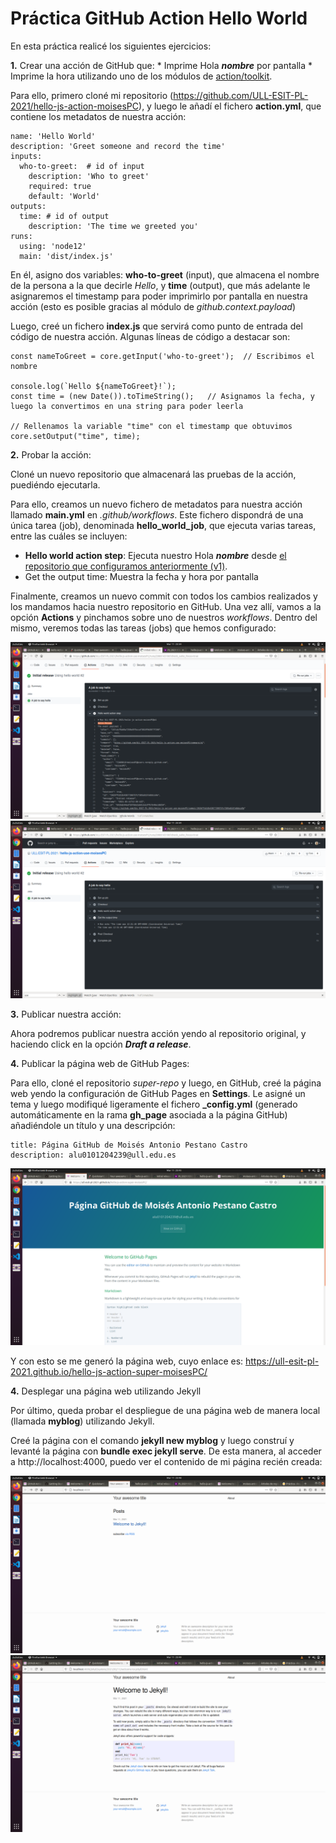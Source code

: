 # Práctica GitHub Action Hello World

En esta práctica realicé los siguientes ejercicios:

**1.** Crear una acción de GitHub que:
    * Imprime Hola ***nombre*** por pantalla
    * Imprime la hora utilizando uno de los módulos de [action/toolkit](https://github.com/actions/toolkit).

Para ello, primero cloné mi repositorio (https://github.com/ULL-ESIT-PL-2021/hello-js-action-moisesPC), y luego le añadí el fichero **action.yml**, que contiene los metadatos de nuestra acción:
```
name: 'Hello World'
description: 'Greet someone and record the time'
inputs:
  who-to-greet:  # id of input
    description: 'Who to greet'
    required: true
    default: 'World'
outputs:
  time: # id of output
    description: 'The time we greeted you'
runs:
  using: 'node12'
  main: 'dist/index.js'
```
En él, asigno dos variables: **who-to-greet** (input), que almacena el nombre de la persona a la que decirle *Hello*, y **time** (output), que más adelante le asignaremos el timestamp para poder imprimirlo por pantalla en nuestra acción (esto es posible gracias al módulo de *github.context.payload*)

Luego, creé un fichero **index.js** que servirá como punto de entrada del código de nuestra acción. Algunas líneas de código a destacar son:

```
const nameToGreet = core.getInput('who-to-greet');  // Escribimos el nombre

console.log(`Hello ${nameToGreet}!`);
const time = (new Date()).toTimeString();   // Asignamos la fecha, y luego la convertimos en una string para poder leerla

// Rellenamos la variable "time" con el timestamp que obtuvimos
core.setOutput("time", time);
```

**2.** Probar la acción:

Cloné un nuevo repositorio que almacenará las pruebas de la acción, puediéndo ejecutarla.

Para ello, creamos un nuevo fichero de metadatos para nuestra acción llamado **main.yml** en *.github/workflows*. Este fichero dispondrá de una única tarea (job), denominada **hello_world_job**, que ejecuta varias tareas, entre las cuáles se incluyen:

 * **Hello world action step**: Ejecuta nuestro Hola ***nombre*** desde [el repositorio que configuramos anteriormente (v1)](https://github.com/ULL-ESIT-PL-2021/hello-js-action-moisesPC).
  * Get the output time: Muestra la fecha y hora por pantalla

Finalmente, creamos un nuevo commit con todos los cambios realizados y los mandamos hacia nuestro repositorio en GitHub. Una vez allí, vamos a la opción **Actions** y pinchamos sobre uno de nuestros *workflows*. Dentro del mismo, veremos todas las tareas (jobs) que hemos configurado:

![](informe_fotos/hola_mundo.png "")
![](informe_fotos/timestamp.png "")

**3.** Publicar nuestra acción:

Ahora podremos publicar nuestra acción yendo al repositorio original, y haciendo click en la opción ***Draft a release***.

**4.** Publicar la página web de GitHub Pages:

Para ello, cloné el repositorio *super-repo* y luego, en GitHub, creé la página web yendo la configuración de GitHub Pages en **Settings**. Le asigné un tema y luego modifiqué ligeramente el fichero **_config.yml** (generado automáticamente en la rama **gh_page** asociada a la página GitHub) añadiéndole un título y una descripción:
```
title: Página GitHub de Moisés Antonio Pestano Castro
description: alu0101204239@ull.edu.es
```
![](informe_fotos/pagina.png "")


Y con esto se me generó la página web, cuyo enlace es: https://ull-esit-pl-2021.github.io/hello-js-action-super-moisesPC/

**4.** Desplegar una página web utilizando Jekyll

Por último, queda probar el despliegue de una página web de manera local (llamada **myblog**) utilizando Jekyll.

Creé la página con el comando **jekyll new myblog** y luego construí y levanté la página con **bundle exec jekyll serve**. De esta manera, al acceder a http://localhost:4000, puedo ver el contenido de mi página recién creada:

![](informe_fotos/pagina2.png "")
![](informe_fotos/pagina3.png "")